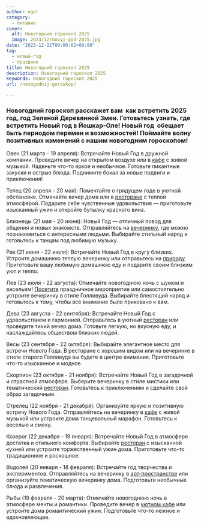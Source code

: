```yaml
---
author: egor
category:
  - питание
cover:
  alt: Новогодний гороскоп 2025
  image: 2023/12/novyj-god-2025.jpg
date: "2023-12-22T09:00:02+00:00"
tag:
  - новый-год
  - праздник
title: Новогодний гороскоп 2025
description: Новогодний гороскоп 2025
keywords: Новогодний гороскоп 2025
url: /novogodnij-goroskop/

---
```

### Новогодний гороскоп расскажет вам  как встретить 2025 год, год Зеленой Деревянной **Змеи**. Готовьтесь узнать, где встретить Новый год в Йошкар-Оле! Новый год  обещает быть периодом перемен и возможностей! Поймайте волну позитивных изменений с нашим новогодним гороскопом!

Овен (21 марта - 19 апреля):
Встречайте Новый Год в дружной компании. Проведите вечер на открытом воздухе или в [кафе](/bolshoe-chikago/) с живой музыкой. Наденьте что-то яркое и необычное. Готовьте пикантные закуски и острые блюда. Поднимите бокал за новые подвиги и приключения!

Телец (20 апреля - 20 мая):
Помечтайте о грядущем годе в уютной обстановке. Отмечайте вечер дома или в [ресторане](/podkogol/) с теплой атмосферой. Подарите себе чувственные удовольствия — приготовьте изысканный ужин и откройте бутылку красного вина.

Близнецы (21 мая - 20 июня):
Новый Год — отличный повод для общения и новых знакомств. Отправляйтесь на [вечеринку](/mari_sem/), где можно познакомиться с интересными людьми. Выбирайте стильный наряд и готовьтесь к танцам под любимую музыку.

Рак (21 июня - 22 июля):
Встречайте Новый Год в кругу близких. Устроите домашнюю теплую вечеринку или отправьтесь на [природу](/kamennaya-gora-marij-el/). Приготовьте вашу любимую домашнюю еду и подарите своим близким уют и тепло.

Лев (23 июля - 22 августа):
Отмечайте новогоднюю ночь с шумом и весельем! [Посетите](/camelot/) праздничное мероприятие или самостоятельно устроите вечеринку в стиле Голливуда. Выбирайте блестящий наряд и готовьтесь к тому, чтобы все внимание было приковано к вам.

Дева (23 августа - 22 сентября):
Встречайте Новый Год с удовольствием и гармонией. Отправьтесь в уютный [ресторан](/sandal/) или проведите тихий вечер дома. Готовьте легкую, но вкусную еду, и наслаждайтесь обществом близких людей.

Весы (23 сентября - 22 октября):
Выбирайте элегантное место для встречи Нового Года. В ресторане с хорошим видом или на вечеринке в стиле старого Голливуда вы будете в центре внимания. Приготовьте что-то изысканное и модное.

Скорпион (23 октября - 21 ноября):
Встречайте Новый Год в загадочной и страстной атмосфере. Выберите вечеринку в стиле мистики или тематический [ресторан](/gosti/). Готовьтесь к приключениям и сделайте свой образ загадочным.

Стрелец (22 ноября - 21 декабря):
Организуйте яркую и позитивную встречу Нового Года. Отправляйтесь на вечеринку в [кафе](/kafe-kebab-haus/) с живой музыкой или устроите дома танцевальный марафон. Готовьтесь к веселью и смеху.

Козерог (22 декабря - 19 января):
Встречайте Новый Год в атмосфере достатка и стильного комфорта. Выбирайте [ресторан](/nairi/) с изысканной кухней или устроите торжественный ужин дома. Приготовьте что-то традиционное и роскошное.

Водолей (20 января - 18 февраля):
Встречайте год творчества и экспериментов. Отправляйтесь на вечеринку в [арт-пространстве](/cherkashiny_v_bashne/) или организуйте тематическую вечеринку дома. Подготовьте необычные блюда и развлечения.

Рыбы (19 февраля - 20 марта):
Отмечайте новогоднюю ночь в атмосфере мечты и романтики. Проведите вечер в [уютном кафе](/kishmish/) или устроите дома романтический ужин. Подготовьте что-то нежное и вдохновляющее.
